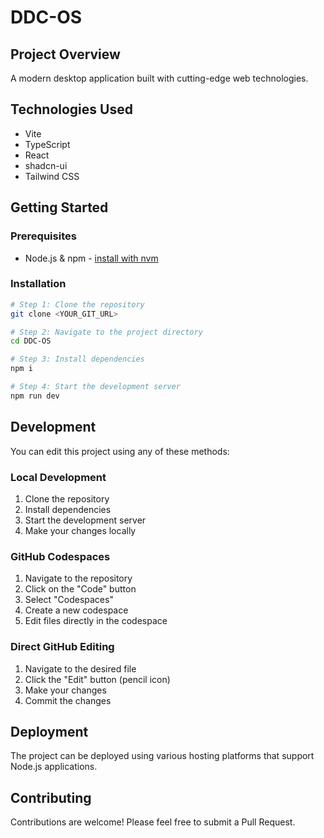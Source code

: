 # DDC-OS

## Project Overview
A modern desktop application built with cutting-edge web technologies.

## Technologies Used
- Vite
- TypeScript
- React
- shadcn-ui
- Tailwind CSS

## Getting Started

### Prerequisites
- Node.js & npm - [install with nvm](https://github.com/nvm-sh/nvm#installing-and-updating)

### Installation

```sh
# Step 1: Clone the repository
git clone <YOUR_GIT_URL>

# Step 2: Navigate to the project directory
cd DDC-OS

# Step 3: Install dependencies
npm i

# Step 4: Start the development server
npm run dev
```

## Development

You can edit this project using any of these methods:

### Local Development
1. Clone the repository
2. Install dependencies
3. Start the development server
4. Make your changes locally

### GitHub Codespaces
1. Navigate to the repository
2. Click on the "Code" button
3. Select "Codespaces"
4. Create a new codespace
5. Edit files directly in the codespace

### Direct GitHub Editing
1. Navigate to the desired file
2. Click the "Edit" button (pencil icon)
3. Make your changes
4. Commit the changes

## Deployment
The project can be deployed using various hosting platforms that support Node.js applications.

## Contributing
Contributions are welcome! Please feel free to submit a Pull Request.

<!-- readme: contributors -start -->
<!-- readme: contributors -end -->